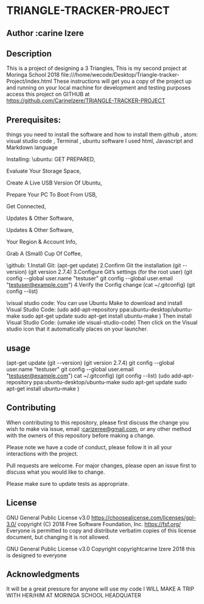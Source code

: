 # TRIANGLE-TRACKER-PROJECT
## Author :carine Izere


## Description
This is a project of designing a 3 Triangles, This is my second project at Moringa School 2018 file:///home/wecode/Desktop/Triangle-tracker-Project/index.html These instructions will get you a copy of the project up and running on your local machine for development and testing purposes access this project on GITHUB at https://github.com/CarineIzere/TRIANGLE-TRACKER-PROJECT

## Prerequisites:
things you need to install the software and how to install them github , atom: visual studio code , Terminal , ubuntu software 
I used html, Javascript and Markdown language

Installing:
\ubuntu: GET PREPARED,

Evaluate Your Storage Space,

Create A Live USB Version Of Ubuntu,

Prepare Your PC To Boot From USB,

Get Connected,

Updates & Other Software,

Updates & Other Software,

Your Region & Account Info,

Grab A (Small) Cup Of Coffee,

\github: 1.Install Git: (apt-get update) 2.Confirm Git the installation (git --version) (git version 2.7.4) 3.Configure Git’s settings (for the root user) (git config --global user.name "testuser" git config --global user.email "testuser@example.com") 4.Verify the Config change (cat ~/.gitconfig) (git config --list)

\visual studio code: You can use Ubuntu Make to download and install Visual Studio Code: (udo add-apt-repository ppa:ubuntu-desktop/ubuntu-make sudo apt-get update sudo apt-get install ubuntu-make ) Then install Visual Studio Code: (umake ide visual-studio-code) Then click on the Visual studio icon that it automatically places on your launcher.

## usage
(apt-get update (git --version) (git version 2.7.4) git config --global user.name "testuser" git config --global user.email "testuser@example.com") cat ~/.gitconfig) (git config --list) (udo add-apt-repository ppa:ubuntu-desktop/ubuntu-make sudo apt-get update sudo apt-get install ubuntu-make )

## Contributing
When contributing to this repository, please first discuss the change you wish to make via issue, email :carizeree@gmail.com, or any other method with the owners of this repository before making a change.

Please note we have a code of conduct, please follow it in all your interactions with the project.

Pull requests are welcome. For major changes, please open an issue first to discuss what you would like to change.

Please make sure to update tests as appropriate.

## License
GNU General Public License v3.0 https://choosealicense.com/licenses/gpl-3.0/ copyright (C) 2018 Free Software Foundation, Inc. https://fsf.org/ Everyone is permitted to copy and distribute verbatim copies of this license document, but changing it is not allowed.

GNU General Public License v3.0 Copyright copyrightcarine Izere 2018 this is designed to everyone
## Acknowledgments
It will be a great pressure for anyone will use my code I WILL MAKE A TRIP WITH HER/HIM AT MORINGA SCHOOL HEADQUATER